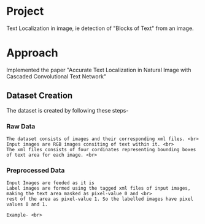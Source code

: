 # Project
Text Localization in image, ie detection of "Blocks of Text" from an image.

# Approach
Implemented the paper "Accurate Text Localization in Natural Image with Cascaded Convolutional Text Network"

## Dataset Creation
The dataset is created by following these steps-  
### Raw Data
    The dataset consists of images and their corresponding xml files. <br>
    Input images are RGB images consiting of text within it. <br>
    The xml files consists of four cordinates representing bounding boxes of text area for each image. <br>
    
### Preprocessed Data
    Input Images are feeded as it is
    Label images are formed using the tagged xml files of input images, making the text area masked as pixel-value 0 and <br>
    rest of the area as pixel-value 1. So the labelled images have pixel values 0 and 1.
    
    Example- <br>
